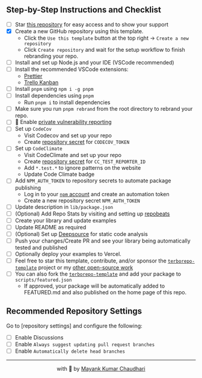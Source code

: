 ## Step-by-Step Instructions and Checklist

- [ ] Star [this repository](https://github.com/md2docx/md2docx-plugin-template/) for easy access and to show your support
- [x] Create a new GitHub repository using this template.
  - Click the `Use this template` button at the top right -> `Create a new repository`
  - Click `Create repository` and wait for the setup workflow to finish rebranding your repo.
- [ ] Install and set up Node.js and your IDE (VSCode recommended)
- [ ] Install the recommended VSCode extensions:
  - [Prettier](https://marketplace.visualstudio.com/items?itemName=esbenp.prettier-vscode)
  - [Trello Kanban](https://marketplace.visualstudio.com/items?itemName=mayank1513.trello-kanban-task-board)
- [ ] Install `pnpm` using `npm i -g pnpm`
- [ ] Install dependencies using `pnpm`
  - Run `pnpm i` to install dependencies
- [ ] Make sure you run `pnpm rebrand` from the root directory to rebrand your repo.
- [ ] 🌟 Enable [private vulnerability reporting](https://github.com/md2docx/list/security)
- [ ] Set up `CodeCov`
  - Visit Codecov and set up your repo
  - Create [repository secret]((https://github.com/md2docx/list/settings/secrets/actions)) for `CODECOV_TOKEN`
- [ ] Set up `CodeClimate`
  - Visit CodeClimate and set up your repo
  - Create [repository secret]((https://github.com/md2docx/list/settings/secrets/actions)) for `CC_TEST_REPORTER_ID`
  - Add `*.test.*` to ignore patterns on the website
  - Update Code Climate badge
- [ ] Add `NPM_AUTH_TOKEN` to repository secrets to automate package publishing
  - Log in to your [`npm` account](https://www.npmjs.com/login) and create an automation token
  - Create a new repository secret `NPM_AUTH_TOKEN`
- [ ] Update description in `lib/package.json`
- [ ] (Optional) Add Repo Stats by visiting and setting up [repobeats](https://repobeats.axiom.co/)
- [ ] Create your library and update examples
- [ ] Update README as required
- [ ] (Optional) Set up [Deepsource](https://app.deepsource.com/login) for static code analysis
- [ ] Push your changes/Create PR and see your library being automatically tested and published
- [ ] Optionally deploy your examples to Vercel.
- [ ] Feel free to star this template, contribute, and/or sponsor the [`terborepo-template`](https://github.com/md2docx/md2docx-plugin-template) project or my [other open-source work](https://github.com/sponsors/mayank1513)
- [ ] You can also fork the [`terborepo-template`](https://github.com/md2docx/md2docx-plugin-template/fork) and add your package to `scripts/featured.json`
  - If approved, your package will be automatically added to FEATURED.md and also published on the home page of this repo.

## Recommended Repository Settings

Go to [repository settings] and configure the following:

- [ ] Enable Discussions
- [ ] Enable `Always suggest updating pull request branches`
- [ ] Enable `Automatically delete head branches`

<hr />

<p align="center" style="text-align:center">with 💖 by <a href="https://mayank-chaudhari.vercel.app" target="_blank">Mayank Kumar Chaudhari</a></p>
